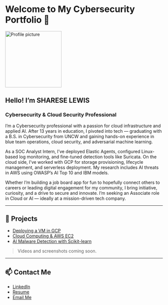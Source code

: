 # Welcome to My Cybersecurity Portfolio 🚀

<img src="sharese-circular.png" alt="Profile picture" width="180" />

## Hello! I’m **SHARESE LEWIS**  
### Cybersecurity & Cloud Security Professional
I’m a Cybersecurity professional with a passion for cloud infrastructure and applied AI. After 13 years in education, I pivoted into tech — graduating with a B.S. in Cybersecurity from UNCW and gaining hands-on experience in blue team operations, cloud security, and adversarial machine learning.

As a SOC Analyst Intern, I’ve deployed Elastic Agents, configured Linux-based log monitoring, and fine-tuned detection tools like Suricata. On the cloud side, I’ve worked with GCP for storage provisioning, lifecycle management, and serverless deployment. My research includes AI threats in AWS using OWASP’s AI Top 10 and IBM models.

Whether I’m building a job board app for fun to hopefully connect others to careers or leading digital engagement for my community, I bring initiative, curiosity, and a drive to secure and innovate. I’m seeking an Associate role in Cloud or AI — ideally at a mission-driven tech company.


---
## 📘 Projects  
- [Deploying a VM in GCP](./projects/gcp-vm)  
- [Cloud Computing & AWS EC2](./projects/aws-ec2)  
- [AI Malware Detection with Scikit-learn](./projects/ai-malware-detection)  

> Videos and screenshots coming soon.

---

## 📫 Contact Me  
- [LinkedIn](https://www.linkedin.com/in/shareselewis)  
- [Resume](https://YOUR-RESUME-LINK-HERE)  
- [Email Me](mailto:sharese.tech@gmail.com)
